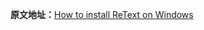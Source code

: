 **原文地址：**[How to install ReText on Windows](http://sourceforge.net/p/retext/wiki/Windows%20Install%20of%20ReText/)

